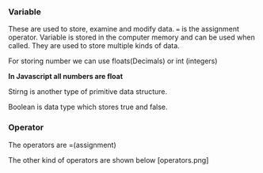 ### Variable
These are used to store, examine and modify data. `=` is the assignment operator. 
Variable is stored in the computer memory and can be used when called. 
They are used to store multiple kinds of data.


For storing number we can use floats(Decimals) or int (integers)

**In Javascript all numbers are float**


Stirng is another type of primitive data structure. 

Boolean is data type which stores true and false.

### Operator
The operators are =(assignment)

The other kind of operators are shown below
[operators.png]

